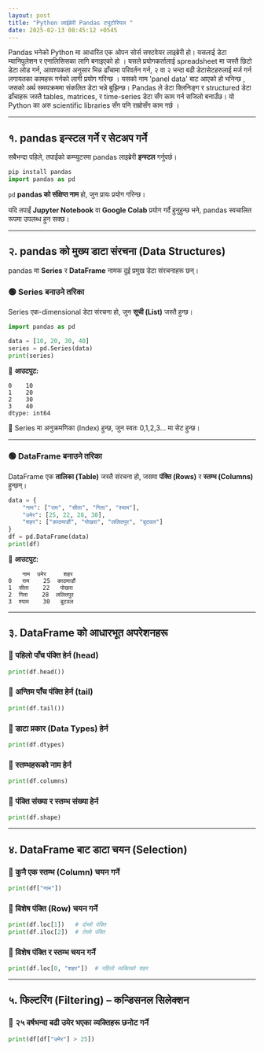 ```yaml
---
layout: post
title: "Python लाईब्रेरी Pandas ट्युटोरियल "
date: 2025-02-13 08:45:12 +0545
---
```


Pandas भनेको Python मा आधारित एक ओपन सोर्स सफ्टवेयर लाइब्रेरी हो। यसलाई डेटा म्यानिपुलेशन र एनालिसिसका लागि बनाइएको हो । यसले प्रयोगकर्तालाई spreadsheet मा जस्तै छिटो डेटा लोड गर्न, आवश्यकता अनुसार भिन्न ढाँचामा परिवर्तन गर्न, २ वा २ भन्दा बढी डेटासेटहरुलाई मर्ज गर्न लगायतका कामहरू गर्नको लागी प्रयोग गरिन्छ । यसको नाम 'panel data' बाट आएको हो भनिन्छ , जसको अर्थ समयक्रममा संकलित डेटा भन्ने बुझिन्छ। Pandas ले डेटा क्लिनिङ्ग र structured डेटा ढाँचाहरू जस्तै tables, matrices, र time-series डेटा सँग काम गर्न सजिलो बनाउँछ। यो Python का अरु scientific libraries सँग पनि राम्रोसँग काम गर्छ ।

---

## १. pandas इन्स्टल गर्ने र सेटअप गर्ने  
सबैभन्दा पहिले, तपाईंको कम्प्युटरमा pandas लाइब्रेरी **इन्स्टल** गर्नुपर्छ। 

```python
pip install pandas
import pandas as pd
```

`pd` **pandas को संक्षिप्त नाम** हो, जुन प्रायः प्रयोग गरिन्छ।

यदि तपाईं **Jupyter Notebook** वा **Google Colab** प्रयोग गर्दै हुनुहुन्छ भने, pandas स्वचालित रूपमा उपलब्ध हुन सक्छ।

---

## २. pandas को मुख्य डाटा संरचना (Data Structures)  
pandas मा **Series** र **DataFrame** नामक दुई प्रमुख डेटा संरचनाहरू छन्।

### 🟢 Series बनाउने तरिका  
Series एक-dimensional डेटा संरचना हो, जुन **सूची (List)** जस्तै हुन्छ।
```python
import pandas as pd

data = [10, 20, 30, 40]
series = pd.Series(data)
print(series)
```
📌 **आउटपुट:**
```
0    10
1    20
2    30
3    40
dtype: int64
```
🔹 Series मा अनुक्रमणिका (Index) हुन्छ, जुन स्वतः 0,1,2,3... मा सेट हुन्छ।

---

### 🟢 DataFrame बनाउने तरिका  
DataFrame एक **तालिका (Table)** जस्तै संरचना हो, जसमा **पंक्ति (Rows)** र **स्तम्भ (Columns)** हुन्छन्।
```python
data = {
    "नाम": ["राम", "सीता", "गिता", "श्याम"],
    "उमेर": [25, 22, 28, 30],
    "शहर": ["काठमाडौं", "पोखरा", "ललितपुर", "बुटवल"]
}
df = pd.DataFrame(data)
print(df)
```
📌 **आउटपुट:**  
```
    नाम  उमेर     शहर
0   राम    25  काठमाडौं
1  सीता    22   पोखरा
2  गिता    28  ललितपुर
3  श्याम    30   बुटवल
```

---

## ३. DataFrame को आधारभूत अपरेशनहरू  

### 🔹 पहिलो पाँच पंक्ति हेर्न (head)
```python
print(df.head())
```
### 🔹 अन्तिम पाँच पंक्ति हेर्न (tail)
```python
print(df.tail())
```
### 🔹 डाटा प्रकार (Data Types) हेर्न
```python
print(df.dtypes)
```
### 🔹 स्तम्भहरूको नाम हेर्न
```python
print(df.columns)
```
### 🔹 पंक्ति संख्या र स्तम्भ संख्या हेर्न
```python
print(df.shape)
```

---

## ४. DataFrame बाट डाटा चयन (Selection)  

### 🔹 कुनै एक स्तम्भ (Column) चयन गर्ने
```python
print(df["नाम"])
```
### 🔹 विशेष पंक्ति (Row) चयन गर्ने
```python
print(df.loc[1])   # दोस्रो पंक्ति
print(df.iloc[2])  # तेस्रो पंक्ति
```
### 🔹 विशेष पंक्ति र स्तम्भ चयन गर्ने
```python
print(df.loc[0, "शहर"])  # पहिलो व्यक्तिको शहर
```

---

## ५. फिल्टरिंग (Filtering) – कन्डिसनल सिलेक्शन  
### 🔹 २५ वर्षभन्दा बढी उमेर भएका व्यक्तिहरू छनोट गर्ने  
```python
print(df[df["उमेर"] > 25])
```
